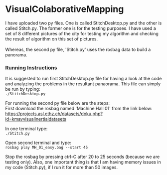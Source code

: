 # VisualColaborativeMapping

I have uploaded two py files. One is called StitchDesktop.py and the other is called Stitch.py. The former one is for the testing purposes. I have used a set of 8 different pictures of the city for testing my algorithm and checking the result of algorithm on this set of pictures.
<br />
<br />
Whereas, the second py file, 'Stitch.py' uses the rosbag data to build a panorama. 

###  Running Instructions
It is suggested to run first StitchDesktop.py file for having a look at the code and analyzing the problems in the resultant panaorama. This file can simply be run by typing: <br />
`./StitchDesktop.py`

For running the second py file below are the steps: <br />
First download the rosbag named 'Machine Hall 01' from the link below: <br />
https://projects.asl.ethz.ch/datasets/doku.php?id=kmavvisualinertialdatasets

In one terminal type: <br />
`./Stitch.py`

Open second terminal and type: <br />
`rosbag play MH_01_easy.bag --start 45`

Stop the rosbag by pressing ctrl-C after 20 to 25 seconds (because we are testing only). 
Also, one important thing is that I am having memory issues in my code (Stitch.py), if I run it for more than 50 images. 
